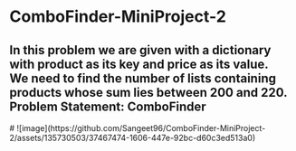 # ComboFinder-MiniProject-2
<h2> In this problem we are given with a dictionary with product as its key and price as its value.<br>
We need to find the number of lists containing products whose sum lies between 200 and 220.<br>
Problem Statement: ComboFinder </h2>
# ![image](https://github.com/Sangeet96/ComboFinder-MiniProject-2/assets/135730503/37467474-1606-447e-92bc-d60c3ed513a0)

